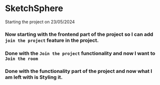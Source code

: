 # SketchSphere

Starting the project on 23/05/2024

### Now starting with the frontend part of the project so I can add `join the project` feature in the project.

### Done with the `Join the project` functionality and now I want to `Join the room`

### Done with the functionality part of the project and now what I am left with is Styling it.
